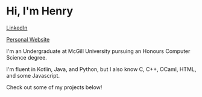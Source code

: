 # Hi, I'm Henry

[LinkedIn](https://linkedin.com/in/henry-lefebvre-b1897b22a)

[Personal Website](https://thabnir.github.io/)

I'm an Undergraduate at McGill University pursuing an Honours Computer Science degree.

I'm fluent in Kotlin, Java, and Python, but I also know C, C++, OCaml, HTML, and some Javascript.

Check out some of my projects below!
